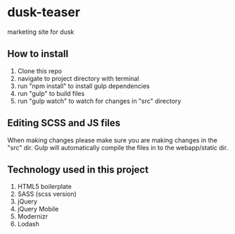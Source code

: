 # dusk-teaser
marketing site for dusk

## How to install

1. Clone this repo
2. navigate to project directory with terminal
3. run "npm install" to install gulp dependencies
4. run "gulp" to build files
5. run "gulp watch" to watch for changes in "src" directory

## Editing SCSS and JS files

When making changes please make sure you are making changes in the "src" dir. Gulp will automatically compile the files in to the webapp/static dir.

## Technology used in this project

1. HTML5 boilerplate
2. SASS (scss version)
3. jQuery
4. jQuery Mobile
5. Modernizr
6. Lodash

